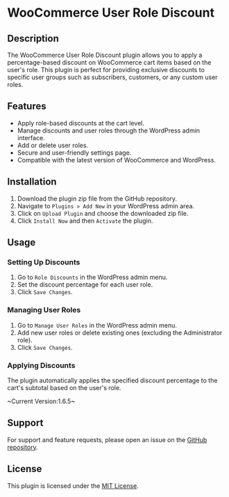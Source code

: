 # WooCommerce User Role Discount


## Description

The WooCommerce User Role Discount plugin allows you to apply a percentage-based discount on WooCommerce cart items based on the user's role. This plugin is perfect for providing exclusive discounts to specific user groups such as subscribers, customers, or any custom user roles.

## Features

- Apply role-based discounts at the cart level.
- Manage discounts and user roles through the WordPress admin interface.
- Add or delete user roles.
- Secure and user-friendly settings page.
- Compatible with the latest version of WooCommerce and WordPress.

## Installation

1. Download the plugin zip file from the GitHub repository.
2. Navigate to `Plugins > Add New` in your WordPress admin area.
3. Click on `Upload Plugin` and choose the downloaded zip file.
4. Click `Install Now` and then `Activate` the plugin.

## Usage

### Setting Up Discounts

1. Go to `Role Discounts` in the WordPress admin menu.
2. Set the discount percentage for each user role.
3. Click `Save Changes`.

### Managing User Roles

1. Go to `Manage User Roles` in the WordPress admin menu.
2. Add new user roles or delete existing ones (excluding the Administrator role).
3. Click `Save Changes`.

### Applying Discounts

The plugin automatically applies the specified discount percentage to the cart's subtotal based on the user's role.

~Current Version:1.6.5~

## Support

For support and feature requests, please open an issue on the [GitHub repository](https://github.com/xboxhacker/wc-user-role-disocunt/issues).

## License

This plugin is licensed under the [MIT License](LICENSE).
